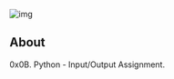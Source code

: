 ![img](https://assets.imaginablefutures.com/media/images/ALX_Logo.max-200x150.png)

## About

0x0B. Python - Input/Output Assignment.
